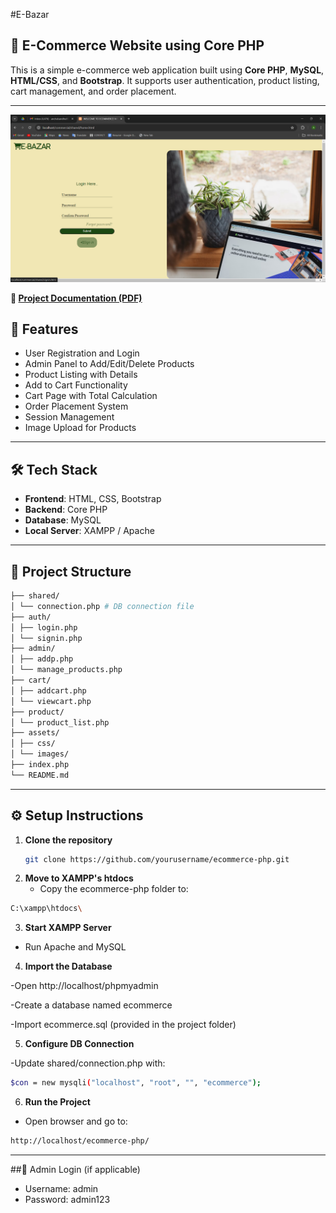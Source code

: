 #E-Bazar
## 🛒 E-Commerce Website using Core PHP

This is a simple e-commerce web application built using **Core PHP**, **MySQL**, **HTML/CSS**, and **Bootstrap**. It supports user authentication, product listing, cart management, and order placement.

---
![Homepage Screenshot](images/homepage.png)


**📄 [Project Documentation (PDF)](docs/project_view.pdf)**


## 🚀 Features

- User Registration and Login
- Admin Panel to Add/Edit/Delete Products
- Product Listing with Details
- Add to Cart Functionality
- Cart Page with Total Calculation
- Order Placement System
- Session Management
- Image Upload for Products

---

## 🛠 Tech Stack

- **Frontend**: HTML, CSS, Bootstrap
- **Backend**: Core PHP
- **Database**: MySQL
- **Local Server**: XAMPP / Apache

---

## 📂 Project Structure
```bash
├── shared/
│ └── connection.php # DB connection file
├── auth/
│ ├── login.php
│ └── signin.php
├── admin/
│ ├── addp.php
│ └── manage_products.php
├── cart/
│ ├── addcart.php
│ └── viewcart.php
├── product/
│ └── product_list.php
├── assets/
│ ├── css/
│ └── images/
├── index.php
└── README.md
```

---

## ⚙️ Setup Instructions

1. **Clone the repository**
   ```bash
   git clone https://github.com/yourusername/ecommerce-php.git
2. **Move to XAMPP's htdocs**
   - Copy the ecommerce-php folder to:
```bash
C:\xampp\htdocs\
```
3. **Start XAMPP Server**
- Run Apache and MySQL
4. **Import the Database**

-Open http://localhost/phpmyadmin

-Create a database named ecommerce

-Import ecommerce.sql (provided in the project folder)

5. **Configure DB Connection**

-Update shared/connection.php with:

```bash
$con = new mysqli("localhost", "root", "", "ecommerce");
```
6. **Run the Project**

- Open browser and go to:
```bash
http://localhost/ecommerce-php/
```

---

##🔐 Admin Login (if applicable)
- Username: admin
- Password: admin123


